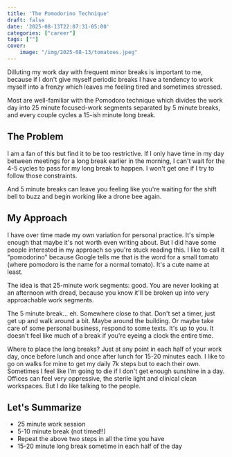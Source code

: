 ```yaml
---
title: 'The Pomodorino Technique'
draft: false
date: '2025-08-13T22:07:31-05:00'
categories: ["career"]
tags: [""]
cover:
    image: "/img/2025-08-13/tomatoes.jpeg"
---
```


Dilluting my work day with frequent minor breaks is important to me, because if I don't give myself periodic breaks I have a tendency to work myself into a frenzy which leaves me feeling tired and sometimes stressed.

Most are well-familiar with the Pomodoro technique which divides the work day into 25 minute focused-work segments separated by 5 minute breaks, and every couple cycles a 15-ish minute long break.

## The Problem

I am a fan of this but find it to be too restrictive. If I only have time in my day between meetings for a long break earlier in the morning, I can't wait for the 4-5 cycles to pass for my long break to happen. I won't get one if I try to follow those constraints.

And 5 minute breaks can leave you feeling like you're waiting for the shift bell to buzz and begin working like a drone bee again.

## My Approach

I have over time made my own variation for personal practice. It's simple enough that maybe it's not worth even writing about. But I did have some people interested in my approach so you're stuck reading this. I like to call it "pomodorino" because Google tells me that is the word for a small tomato (where pomodoro is the name for a normal tomato). It's a cute name at least.

The idea is that 25-minute work segments: good. You are never looking at an afternoon with dread, because you know it'll be broken up into very approachable work segments. 

The 5 minute break... eh. Somewhere close to that. Don't set a timer, just get up and walk around a bit. Maybe around the building. Or maybe take care of some personal business, respond to some texts. It's up to you. It doesn't feel like much of a break if you're eyeing a clock the entire time.

Where to place the long breaks? Just at any point in each half of your work day, once before lunch and once after lunch for 15-20 minutes each. I like to go on walks for mine to get my daily 7k steps but to each their own. Sometimes I feel like I'm going to die if I don't get enough sunshine in a day. Offices can feel very oppressive, the sterile light and clinical clean workspaces. But I do like talking to the people.

## Let's Summarize
* 25 minute work session
* 5-10 minute break (not timed!!)
* Repeat the above two steps in all the time you have
* 15-20 minute long break sometime in each half of the day